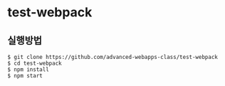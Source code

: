 # test-webpack


## 실행방법

```
$ git clone https://github.com/advanced-webapps-class/test-webpack
$ cd test-webpack
$ npm install
$ npm start
```

